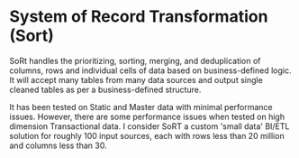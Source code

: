# System of Record Transformation (Sort)
SoRt handles the prioritizing, sorting, merging, and deduplication of columns, rows and individual cells of data based on business-defined logic. It will accept many tables from many data sources and output single cleaned tables as per a business-defined structure. 

It has been tested on Static and Master data with minimal performance issues. However, there are some performance issues when tested on high dimension Transactional data. I consider SoRT a custom 'small data' BI/ETL solution for roughly 100 input sources, each with rows less than 20 million and columns less than 30.  
